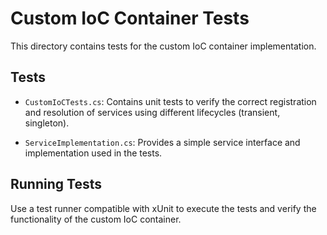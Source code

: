 # Custom IoC Container Tests

This directory contains tests for the custom IoC container implementation.

## Tests

- `CustomIoCTests.cs`: Contains unit tests to verify the correct registration and resolution of services using different lifecycles (transient, singleton).

- `ServiceImplementation.cs`: Provides a simple service interface and implementation used in the tests.

## Running Tests

Use a test runner compatible with xUnit to execute the tests and verify the functionality of the custom IoC container.
